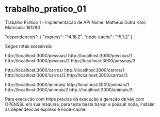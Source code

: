# trabalho_pratico_01
Trabalho Prático 1 - Implementação de API
Nome: Matheus Dutra Karo 
Matricula: 181280 

"dependencies": {
    "express": "^4.18.2",
    "node-cache": "^5.1.2"
}

Segue rotas acessiveis:

http://localhost:3000/pessoas/
http://localhost:3000/pessoas/1
http://localhost:3000/pessoas/2
http://localhost:3000/pessoas/3

http://localhost:3000/carros/
http://localhost:3000/carros/1
http://localhost:3000/carros/2
http://localhost:3000/carros/3

http://localhost:3000/animais/
http://localhost:3000/animais/1
http://localhost:3000/animais/2
http://localhost:3000/animais/3

Para execução com https precisa da execução e geração de key com OPENSSL em sua máquina, para teste basta baixar e possuir node, instalar as dependencias express e node-cache.
